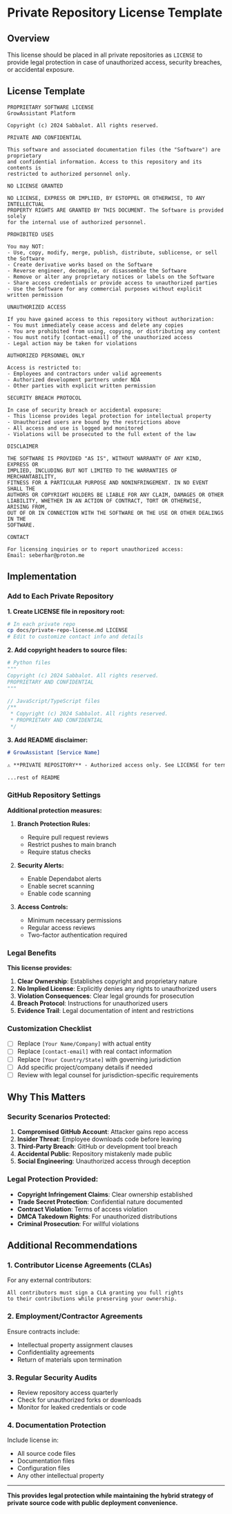 # Private Repository License Template

## Overview

This license should be placed in all private repositories as `LICENSE` to provide legal protection in case of unauthorized access, security breaches, or accidental exposure.

## License Template

```
PROPRIETARY SOFTWARE LICENSE
GrowAssistant Platform

Copyright (c) 2024 Sabbalot. All rights reserved.

PRIVATE AND CONFIDENTIAL

This software and associated documentation files (the "Software") are proprietary 
and confidential information. Access to this repository and its contents is 
restricted to authorized personnel only.

NO LICENSE GRANTED

NO LICENSE, EXPRESS OR IMPLIED, BY ESTOPPEL OR OTHERWISE, TO ANY INTELLECTUAL 
PROPERTY RIGHTS ARE GRANTED BY THIS DOCUMENT. The Software is provided solely 
for the internal use of authorized personnel.

PROHIBITED USES

You may NOT:
- Use, copy, modify, merge, publish, distribute, sublicense, or sell the Software
- Create derivative works based on the Software
- Reverse engineer, decompile, or disassemble the Software
- Remove or alter any proprietary notices or labels on the Software
- Share access credentials or provide access to unauthorized parties
- Use the Software for any commercial purposes without explicit written permission

UNAUTHORIZED ACCESS

If you have gained access to this repository without authorization:
- You must immediately cease access and delete any copies
- You are prohibited from using, copying, or distributing any content
- You must notify [contact-email] of the unauthorized access
- Legal action may be taken for violations

AUTHORIZED PERSONNEL ONLY

Access is restricted to:
- Employees and contractors under valid agreements
- Authorized development partners under NDA
- Other parties with explicit written permission

SECURITY BREACH PROTOCOL

In case of security breach or accidental exposure:
- This license provides legal protection for intellectual property
- Unauthorized users are bound by the restrictions above
- All access and use is logged and monitored
- Violations will be prosecuted to the full extent of the law

DISCLAIMER

THE SOFTWARE IS PROVIDED "AS IS", WITHOUT WARRANTY OF ANY KIND, EXPRESS OR
IMPLIED, INCLUDING BUT NOT LIMITED TO THE WARRANTIES OF MERCHANTABILITY,
FITNESS FOR A PARTICULAR PURPOSE AND NONINFRINGEMENT. IN NO EVENT SHALL THE
AUTHORS OR COPYRIGHT HOLDERS BE LIABLE FOR ANY CLAIM, DAMAGES OR OTHER
LIABILITY, WHETHER IN AN ACTION OF CONTRACT, TORT OR OTHERWISE, ARISING FROM,
OUT OF OR IN CONNECTION WITH THE SOFTWARE OR THE USE OR OTHER DEALINGS IN THE
SOFTWARE.

CONTACT

For licensing inquiries or to report unauthorized access:
Email: seberhar@proton.me

```

## Implementation

### Add to Each Private Repository

**1. Create LICENSE file in repository root:**
```bash
# In each private repo
cp docs/private-repo-license.md LICENSE
# Edit to customize contact info and details
```

**2. Add copyright headers to source files:**
```python
# Python files
"""
Copyright (c) 2024 Sabbalot. All rights reserved.
PROPRIETARY AND CONFIDENTIAL
"""
```

```javascript
// JavaScript/TypeScript files
/**
 * Copyright (c) 2024 Sabbalot. All rights reserved.
 * PROPRIETARY AND CONFIDENTIAL
 */
```

**3. Add README disclaimer:**
```markdown
# GrowAssistant [Service Name]

⚠️ **PRIVATE REPOSITORY** - Authorized access only. See LICENSE for terms.

...rest of README
```

### GitHub Repository Settings

**Additional protection measures:**

1. **Branch Protection Rules:**
   - Require pull request reviews
   - Restrict pushes to main branch
   - Require status checks

2. **Security Alerts:**
   - Enable Dependabot alerts
   - Enable secret scanning
   - Enable code scanning

3. **Access Controls:**
   - Minimum necessary permissions
   - Regular access reviews
   - Two-factor authentication required

### Legal Benefits

**This license provides:**

1. **Clear Ownership**: Establishes copyright and proprietary nature
2. **No Implied License**: Explicitly denies any rights to unauthorized users
3. **Violation Consequences**: Clear legal grounds for prosecution
4. **Breach Protocol**: Instructions for unauthorized users
5. **Evidence Trail**: Legal documentation of intent and restrictions

### Customization Checklist

- [ ] Replace `[Your Name/Company]` with actual entity
- [ ] Replace `[contact-email]` with real contact information
- [ ] Replace `[Your Country/State]` with governing jurisdiction
- [ ] Add specific project/company details if needed
- [ ] Review with legal counsel for jurisdiction-specific requirements

## Why This Matters

### Security Scenarios Protected:

1. **Compromised GitHub Account**: Attacker gains repo access
2. **Insider Threat**: Employee downloads code before leaving
3. **Third-Party Breach**: GitHub or development tool breach
4. **Accidental Public**: Repository mistakenly made public
5. **Social Engineering**: Unauthorized access through deception

### Legal Protection Provided:

- **Copyright Infringement Claims**: Clear ownership established
- **Trade Secret Protection**: Confidential nature documented
- **Contract Violation**: Terms of access violation
- **DMCA Takedown Rights**: For unauthorized distributions
- **Criminal Prosecution**: For willful violations

## Additional Recommendations

### 1. Contributor License Agreements (CLAs)
For any external contributors:
```
All contributors must sign a CLA granting you full rights 
to their contributions while preserving your ownership.
```

### 2. Employment/Contractor Agreements
Ensure contracts include:
- Intellectual property assignment clauses
- Confidentiality agreements
- Return of materials upon termination

### 3. Regular Security Audits
- Review repository access quarterly
- Check for unauthorized forks or downloads
- Monitor for leaked credentials or code

### 4. Documentation Protection
Include license in:
- All source code files
- Documentation files
- Configuration files
- Any other intellectual property

---

**This provides legal protection while maintaining the hybrid strategy of private source code with public deployment convenience.** 